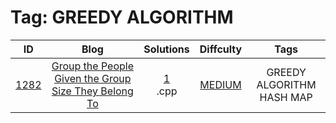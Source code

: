 
# Tag: GREEDY ALGORITHM
| ID | Blog | Solutions | Diffculty | Tags |
|:----:|:----:|:-------:|:----:|:----:|
| [1282](https://leetcode.com/problems/group-the-people-given-the-group-size-they-belong-to/) | [Group the People Given the Group Size They Belong To](https://helloacm.com/greedy-algorithm-to-group-the-numbers-items-given-the-group-size-they-belong-to/) | [1](https://github.com/DoctorLai/ACM/tree/master/leetcode/1282.%20Group%20the%20People%20Given%20the%20Group%20Size%20They%20Belong%20To)<br/>.cpp | [MEDIUM](https://github.com/DoctorLai/ACM/blob/master/leetcode/MEDIUM.md) | GREEDY ALGORITHM <BR/> HASH MAP |
